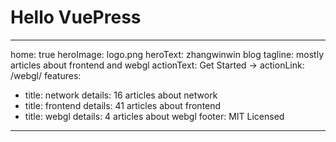 # Hello VuePress

---
home: true
heroImage: logo.png
heroText: zhangwinwin blog
tagline: mostly articles about frontend and webgl
actionText: Get Started →
actionLink: /webgl/
features:
  - title: network
    details: 16 articles about network
  - title: frontend
    details: 41 articles about frontend
  - title: webgl
    details: 4 articles about webgl
footer: MIT Licensed
---
